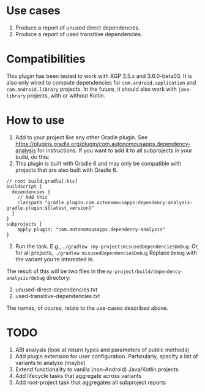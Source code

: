 # Use cases
1. Produce a report of unused direct dependencies.
1. Produce a report of used transitive dependencies.

# Compatibilities
This plugin has been tested to work with AGP 3.5.x and 3.6.0-beta03.
It is also only wired to compute dependencies for `com.android.application` and `com.android.library` projects.
In the future, it should also work with `java-library` projects, with or without Kotlin.

# How to use
1. Add to your project like any other Gradle plugin.
See https://plugins.gradle.org/plugin/com.autonomousapps.dependency-analysis for instructions.
If you want to add it to all subprojects in your build, do this:
1. This plugin is built with Gradle 6 and may only be compatible with projects that are also built with Gradle 6.

```
// root build.gradle[.kts]
buildscript {
  dependencies {
    // Add this
    classpath "gradle.plugin.com.autonomousapps:dependency-analysis-gradle-plugin:${latest_version}"
  }
}
subprojects {
    apply plugin: "com.autonomousapps.dependency-analysis"
}
```
2. Run the task. E.g., `./gradlew :my-project:misusedDependenciesDebug`.
Or, for all projects, `./gradlew misusedDependenciesDebug`
Replace `Debug` with the variant you're interested in. 

The result of this will be two files in the `my-project/build/dependency-analysis/debug` directory:
1. unused-direct-dependencies.txt
1. used-transitive-dependencies.txt

The names, of course, relate to the use-cases described above.

# TODO
1. ABI analysis (look at return types and parameters of public methods)
1. Add plugin extension for user configuration.
Particularly, specify a list of variants to analyze (maybe)
1. Extend functionality to vanilla (non-Android) Java/Kotlin projects.
1. Add lifecycle tasks that aggregate across variants
1. Add root-project task that aggregates all subproject reports
